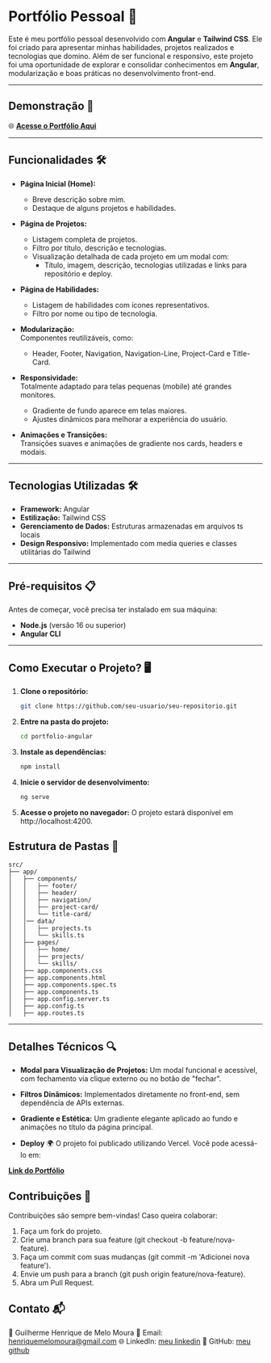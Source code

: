 # **Portfólio Pessoal** 🌟

Este é meu portfólio pessoal desenvolvido com **Angular** e **Tailwind CSS**. Ele foi criado para apresentar minhas habilidades, projetos realizados e tecnologias que domino. Além de ser funcional e responsivo, este projeto foi uma oportunidade de explorar e consolidar conhecimentos em **Angular**, modularização e boas práticas no desenvolvimento front-end.

---

## **Demonstração** 🚀

🌐 **[Acesse o Portfólio Aqui](https://portfolio-angular-rose.vercel.app/)**

---

## **Funcionalidades** 🛠️

- **Página Inicial (Home):**  
  - Breve descrição sobre mim.  
  - Destaque de alguns projetos e habilidades.

- **Página de Projetos:**  
  - Listagem completa de projetos.  
  - Filtro por título, descrição e tecnologias.  
  - Visualização detalhada de cada projeto em um modal com:
    - Título, imagem, descrição, tecnologias utilizadas e links para repositório e deploy.

- **Página de Habilidades:**  
  - Listagem de habilidades com ícones representativos.  
  - Filtro por nome ou tipo de tecnologia.

- **Modularização:**  
  Componentes reutilizáveis, como:
  - Header, Footer, Navigation, Navigation-Line, Project-Card e Title-Card.

- **Responsividade:**  
  Totalmente adaptado para telas pequenas (mobile) até grandes monitores.  
  - Gradiente de fundo aparece em telas maiores.  
  - Ajustes dinâmicos para melhorar a experiência do usuário.

- **Animações e Transições:**  
  Transições suaves e animações de gradiente nos cards, headers e modais.

---

## **Tecnologias Utilizadas** 🛠️

- **Framework:** Angular  
- **Estilização:** Tailwind CSS  
- **Gerenciamento de Dados:** Estruturas armazenadas em arquivos ts locais  
- **Design Responsivo:** Implementado com media queries e classes utilitárias do Tailwind  

---

## **Pré-requisitos** 📋

Antes de começar, você precisa ter instalado em sua máquina:  

- **Node.js** (versão 16 ou superior)  
- **Angular CLI**  

---

## **Como Executar o Projeto?** 🖥️

1. **Clone o repositório:**  
   ```bash
   git clone https://github.com/seu-usuario/seu-repositorio.git


2. **Entre na pasta do projeto:**
    ```bash
    cd portfolio-angular

3. **Instale as dependências:**
    ```bash
    npm install

4. **Inicie o servidor de desenvolvimento:**
    ```bash
    ng serve

5. **Acesse o projeto no navegador:**
O projeto estará disponível em http://localhost:4200.

## Estrutura de Pastas 📂
    
    src/
    ├── app/
    │   ├── components/
    │   │   ├── footer/
    │   │   ├── header/
    │   │   ├── navigation/
    │   │   ├── project-card/
    │   │   └── title-card/
    │   │── data/
    │   │   ├── projects.ts
    │   │   └── skills.ts
    │   ├── pages/
    │   │   ├── home/
    │   │   ├── projects/
    │   │   └── skills/
    │   ├── app.components.css
    │   ├── app.components.html
    │   ├── app.components.spec.ts
    │   ├── app.components.ts
    │   ├── app.config.server.ts
    │   ├── app.config.ts
    │   ├── app.routes.ts
    
---

## Detalhes Técnicos 🔍

- **Modal para Visualização de Projetos:**
Um modal funcional e acessível, com fechamento via clique externo ou no botão de "fechar".

- **Filtros Dinâmicos:**
Implementados diretamente no front-end, sem dependência de APIs externas.

- **Gradiente e Estética:**
Um gradiente elegante aplicado ao fundo e animações no título da página principal.

- **Deploy** 🌍
O projeto foi publicado utilizando Vercel. Você pode acessá-lo em:

**[Link do Portfólio](https://portfolio-angular-rose.vercel.app/)**


## Contribuições 🤝
Contribuições são sempre bem-vindas! Caso queira colaborar:

1. Faça um fork do projeto.
2. Crie uma branch para sua feature (git checkout -b feature/nova-feature).
3. Faça um commit com suas mudanças (git commit -m 'Adicionei nova feature').
4. Envie um push para a branch (git push origin feature/nova-feature).
5. Abra um Pull Request.

## Contato 📬
👤 Guilherme Henrique de Melo Moura
📧 Email: henriquemelomoura@gmail.com
🌐 LinkedIn: [meu linkedin](https://www.linkedin.com/in/guilherme-henrique-mm/)
📂 GitHub: [meu github](https://github.com/gui-hmm)

